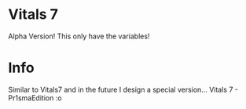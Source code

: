 # Vitals 7
Alpha Version! This only have the variables!
# Info
Similar to Vitals7 and in the future I design a special version... Vitals 7 - Pr1smaEdition :o
